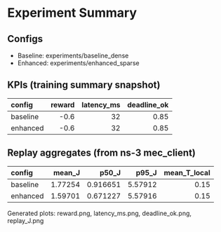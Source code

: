 # Experiment Summary

## Configs
- Baseline: experiments/baseline_dense
- Enhanced: experiments/enhanced_sparse

## KPIs (training summary snapshot)
| config   |   reward |   latency_ms |   deadline_ok |
|:---------|---------:|-------------:|--------------:|
| baseline |     -0.6 |           32 |          0.85 |
| enhanced |     -0.6 |           32 |          0.85 |

## Replay aggregates (from ns-3 mec_client)
| config   |   mean_J |    p50_J |   p95_J |   mean_T_local |
|:---------|---------:|---------:|--------:|---------------:|
| baseline |  1.77254 | 0.916651 | 5.57912 |           0.15 |
| enhanced |  1.59701 | 0.671227 | 5.57916 |           0.15 |

Generated plots: reward.png, latency_ms.png, deadline_ok.png, replay_J.png